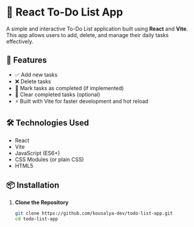 # 📝 React To-Do List App

A simple and interactive To-Do List application built using **React** and **Vite**. This app allows users to add, delete, and manage their daily tasks effectively.

## 🚀 Features

- ✅ Add new tasks
- ❌ Delete tasks
- 🎯 Mark tasks as completed (if implemented)
- 🧹 Clear completed tasks (optional)
- ⚡ Built with Vite for faster development and hot reload

## 🛠️ Technologies Used

- React
- Vite
- JavaScript (ES6+)
- CSS Modules (or plain CSS)
- HTML5

## 📦 Installation

1. **Clone the Repository**

   ```bash
   git clone https://github.com/kousalya-dev/todo-list-app.git
   cd todo-list-app
